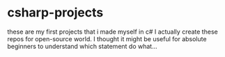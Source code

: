 # csharp-projects
these are my first projects that i made myself in c#
I actually create these repos for open-source world. I thought it might be useful for absolute beginners to understand which statement do what...
